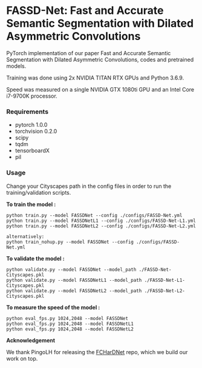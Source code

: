 # FASSD-Net: Fast and Accurate Semantic Segmentation with Dilated Asymmetric Convolutions

PyTorch implementation of our paper Fast and Accurate Semantic Segmentation with Dilated Asymmetric Convolutions, codes and pretrained models. 


Training was done using 2x NVIDIA TITAN RTX GPUs and Python 3.6.9. 

Speed was measured on a single NVIDIA GTX 1080ti GPU and an Intel Core i7-9700K processor.


### Requirements
* pytorch 1.0.0
* torchvision 0.2.0
* scipy
* tqdm
* tensorboardX
* pil

### Usage

Change your Cityscapes path in the config files in order to run the training/validation scripts.

**To train the model :**

```
python train.py --model FASSDNet --config ./configs/FASSD-Net.yml
python train.py --model FASSDNetL1 --config ./configs/FASSD-Net-L1.yml
python train.py --model FASSDNetL2 --config ./configs/FASSD-Net-L2.yml

alternatively:
python train_nohup.py --model FASSDNet --config ./configs/FASSD-Net.yml
```

**To validate the model :**

```
python validate.py --model FASSDNet --model_path ./FASSD-Net-Cityscapes.pkl
python validate.py --model FASSDNetL1 --model_path ./FASSD-Net-L1-Cityscapes.pkl
python validate.py --model FASSDNetL2 --model_path ./FASSD-Net-L2-Cityscapes.pkl
```

**To measure the speed of the model :**

```
python eval_fps.py 1024,2048 --model FASSDNet
python eval_fps.py 1024,2048 --model FASSDNetL1
python eval_fps.py 1024,2048 --model FASSDNetL2
```

**Acknowledgement**

We thank PingoLH for releasing the [FCHarDNet](https://github.com/PingoLH/FCHarDNet) repo, which we build our work on top.

